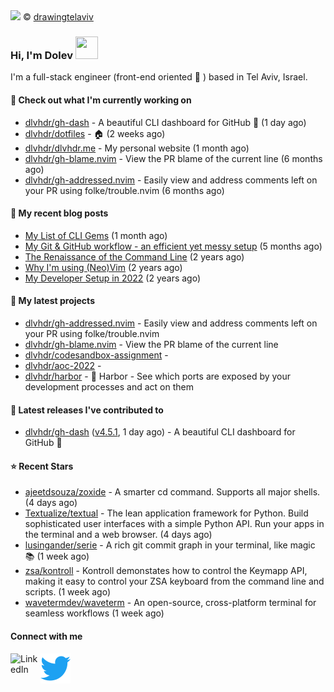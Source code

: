 <img src="https://user-images.githubusercontent.com/6196971/205364459-63d54329-d28a-403f-ac06-3baeb4685b46.jpg" />
© <a href="https://www.instagram.com/drawingtelaviv/">drawingtelaviv</a>

### Hi, I'm Dolev <img width="36px" height="36px" src="https://user-images.githubusercontent.com/1303154/88677602-1635ba80-d120-11ea-84d8-d263ba5fc3c0.gif" />

I'm a full-stack engineer (front-end oriented :rainbow: ) based in Tel Aviv, Israel.

#### 👷 Check out what I'm currently working on

- [dlvhdr/gh-dash](https://github.com/dlvhdr/gh-dash) - A beautiful CLI dashboard for GitHub 🚀  (1 day ago)
- [dlvhdr/dotfiles](https://github.com/dlvhdr/dotfiles) - 🏠 (2 weeks ago)
- [dlvhdr/dlvhdr.me](https://github.com/dlvhdr/dlvhdr.me) - My personal website (1 month ago)
- [dlvhdr/gh-blame.nvim](https://github.com/dlvhdr/gh-blame.nvim) - View the PR blame of the current line (6 months ago)
- [dlvhdr/gh-addressed.nvim](https://github.com/dlvhdr/gh-addressed.nvim) - Easily view and address comments left on your PR using folke/trouble.nvim (6 months ago)

#### 📜 My recent blog posts

- [My List of CLI Gems](https://dlvhdr.me/posts/cli-tools) (1 month ago)
- [My Git &amp; GitHub workflow - an efficient yet messy setup](https://dlvhdr.me/posts/how-i-use-github) (5 months ago)
- [The Renaissance of the Command Line](https://dlvhdr.me/posts/the-renaissance-of-the-command-line) (2 years ago)
- [Why I&#39;m using (Neo)Vim](https://dlvhdr.me/posts/why-im-using-vim) (2 years ago)
- [My Developer Setup in 2022](https://dlvhdr.me/posts/dev-setup) (2 years ago)

#### 🌱 My latest projects

- [dlvhdr/gh-addressed.nvim](https://github.com/dlvhdr/gh-addressed.nvim) - Easily view and address comments left on your PR using folke/trouble.nvim
- [dlvhdr/gh-blame.nvim](https://github.com/dlvhdr/gh-blame.nvim) - View the PR blame of the current line
- [dlvhdr/codesandbox-assignment](https://github.com/dlvhdr/codesandbox-assignment) - 
- [dlvhdr/aoc-2022](https://github.com/dlvhdr/aoc-2022) - 
- [dlvhdr/harbor](https://github.com/dlvhdr/harbor) - 🚢 Harbor - See which ports are exposed by your development processes and act on them

#### 🔭 Latest releases I've contributed to

- [dlvhdr/gh-dash](https://github.com/dlvhdr/gh-dash) ([v4.5.1](https://github.com/dlvhdr/gh-dash/releases/tag/v4.5.1), 1 day ago) - A beautiful CLI dashboard for GitHub 🚀 

#### ⭐ Recent Stars

- [ajeetdsouza/zoxide](https://github.com/ajeetdsouza/zoxide) - A smarter cd command. Supports all major shells. (4 days ago)
- [Textualize/textual](https://github.com/Textualize/textual) - The lean application framework for Python.  Build sophisticated user interfaces with a simple Python API. Run your apps in the terminal and a web browser. (4 days ago)
- [lusingander/serie](https://github.com/lusingander/serie) - A rich git commit graph in your terminal, like magic 📚 (1 week ago)
- [zsa/kontroll](https://github.com/zsa/kontroll) - Kontroll demonstates how to control the Keymapp API, making it easy to control your ZSA keyboard from the command line and scripts. (1 week ago)
- [wavetermdev/waveterm](https://github.com/wavetermdev/waveterm) - An open-source, cross-platform terminal for seamless workflows (1 week ago)

#### Connect with me

[<img align="left" alt="LinkedIn" width="48px" src="https://camo.githubusercontent.com/c8a9c5b414cd812ad6a97a46c29af67239ddaeae08c41724ff7d945fb4c047e5/68747470733a2f2f6564656e742e6769746875622e696f2f537570657254696e7949636f6e732f696d616765732f7376672f6c696e6b6564696e2e737667" />][linkedin]

[<img align="left" alt="Twitter" width="48px" src="icons/twitter.svg" />][twitter]

[linkedin]: https://www.linkedin.com/in/dolev-hadar/
[twitter]: https://twitter.com/elys1um

